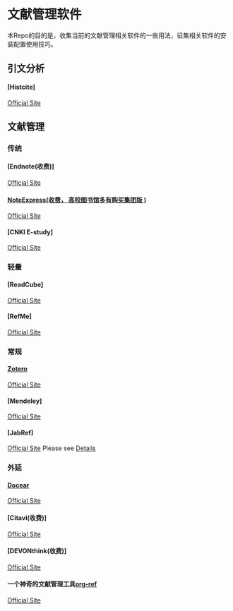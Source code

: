 # 文献管理软件
本Repo的目的是，收集当前的文献管理相关软件的一些用法，征集相关软件的安装配置使用技巧。

## 引文分析
#### [Histcite]
[Official Site](http://interest.science.thomsonreuters.com/forms/HistCite/)

## 文献管理
### 传统
#### [Endnote(收费)]
[Official Site](http://endnote.com/)
#### [NoteExpress(收费， 高校图书馆多有购买集团版 )](NoteExpress/noteexpress.md)
[Official Site](http://www.inoteexpress.com/aegean/)
#### [CNKI E-study]
[Official Site](http://elearning.cnki.net)
### 轻量
#### [ReadCube]
[Official Site](https://www.readcube.com/)
#### [RefMe]
[Official Site](https://www.refme.com)
### 常规
#### [Zotero](zotero/zotero.md)
[Official Site](https://www.zotero.org/)
#### [Mendeley]
[Official Site](https://www.mendeley.com/)
#### [JabRef]
[Official Site](http://www.jabref.org/)
Please see [Details](./jabref/README.org "JabRef Readme")
### 外延
#### [Docear](docear/docear.md)
[Official Site](http://www.docear.org/)
#### [Citavi(收费)]
[Official Site](https://www.citavi.com/)
#### [DEVONthink(收费)]
[Official Site](http://www.docear.org/) 
#### 一个神奇的文献管理工具[org-ref](org-ref/README.org)
[Official Site](https://github.com/jkitchin/org-ref)
